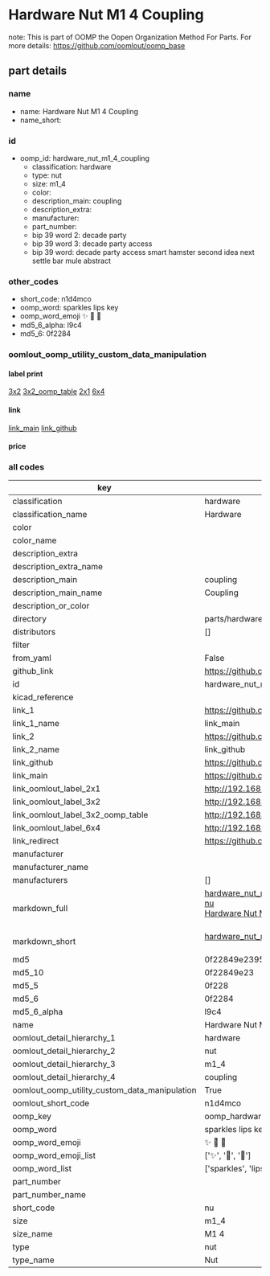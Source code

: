 # Hardware Nut M1 4 Coupling  

note: This is part of OOMP the Oopen Organization Method For Parts. For more details: https://github.com/oomlout/oomp_base

##  part details
  







### name
* name: Hardware Nut M1 4 Coupling
* name_short: 
### id
* oomp_id: hardware_nut_m1_4_coupling
  * classification: hardware
  * type: nut
  * size: m1_4
  * color: 
  * description_main: coupling
  * description_extra: 
  * manufacturer: 
  * part_number: 
  * bip 39 word 2: decade party
  * bip 39 word 3: decade party access
  * bip 39 word: decade party access smart hamster second idea next settle bar mule abstract

### other_codes
* short_code: n1d4mco
* oomp_word: sparkles lips key
* oomp_word_emoji :sparkles: :lips: :key:
* md5_6_alpha: l9c4
* md5_6: 0f2284






### oomlout_oomp_utility_custom_data_manipulation
#### label print
[3x2](http://192.168.1.245:1112/?label=oomp%20l9c4)
[3x2_oomp_table](http://192.168.1.108:1112/?label=oomp%20l9c4)
[2x1](http://192.168.1.242:1112/?label=oomp%20l9c4)
[6x4](http://192.168.1.55:1112/?label=oomp%20l9c4)    

#### link

[link_main](https://github.com/oomlout/oomlout_oomp_version_1_messy/tree/main/parts/hardware_nut_m1_4_coupling) [link_github](https://github.com/oomlout/oomlout_oomp_version_1_messy/tree/main/parts/hardware_nut_m1_4_coupling)                             

#### price







### all codes 
| key | value |  
| --- | --- |  
| classification | hardware |  
| classification_name | Hardware |  
| color |  |  
| color_name |  |  
| description_extra |  |  
| description_extra_name |  |  
| description_main | coupling |  
| description_main_name | Coupling |  
| description_or_color |   |  
| directory | parts/hardware_nut_m1_4_coupling |  
| distributors | [] |  
| filter |  |  
| from_yaml | False |  
| github_link | https://github.com/oomlout/oomlout_oomp_part_src/tree/main/parts/hardware_nut_m1_4_coupling |  
| id | hardware_nut_m1_4_coupling |  
| kicad_reference |  |  
| link_1 | https://github.com/oomlout/oomlout_oomp_version_1_messy/tree/main/parts/hardware_nut_m1_4_coupling |  
| link_1_name | link_main |  
| link_2 | https://github.com/oomlout/oomlout_oomp_version_1_messy/tree/main/parts/hardware_nut_m1_4_coupling |  
| link_2_name | link_github |  
| link_github | https://github.com/oomlout/oomlout_oomp_version_1_messy/tree/main/parts/hardware_nut_m1_4_coupling |  
| link_main | https://github.com/oomlout/oomlout_oomp_version_1_messy/tree/main/parts/hardware_nut_m1_4_coupling |  
| link_oomlout_label_2x1 | http://192.168.1.242:1112/?label=oomp%20l9c4 |  
| link_oomlout_label_3x2 | http://192.168.1.245:1112/?label=oomp%20l9c4 |  
| link_oomlout_label_3x2_oomp_table | http://192.168.1.108:1112/?label=oomp%20l9c4 |  
| link_oomlout_label_6x4 | http://192.168.1.55:1112/?label=oomp%20l9c4 |  
| link_redirect | https://github.com/oomlout/oomlout_oomp_version_1_messy/tree/main/parts/hardware_nut_m1_4_coupling |  
| manufacturer |  |  
| manufacturer_name |  |  
| manufacturers | [] |  
| markdown_full | [hardware_nut_m1_4_coupling](none)<br>[nu](none)<br>[Hardware Nut M1 4 Coupling](none)<br><br> |  
| markdown_short | [hardware_nut_m1_4_coupling](none)<br><br> |  
| md5 | 0f22849e23954e0f09b45cc802a821c4 |  
| md5_10 | 0f22849e23 |  
| md5_5 | 0f228 |  
| md5_6 | 0f2284 |  
| md5_6_alpha | l9c4 |  
| name | Hardware Nut M1 4 Coupling |  
| oomlout_detail_hierarchy_1 | hardware |  
| oomlout_detail_hierarchy_2 | nut |  
| oomlout_detail_hierarchy_3 | m1_4 |  
| oomlout_detail_hierarchy_4 | coupling |  
| oomlout_oomp_utility_custom_data_manipulation | True |  
| oomlout_short_code | n1d4mco |  
| oomp_key | oomp_hardware_nut_m1_4_coupling |  
| oomp_word | sparkles lips key |  
| oomp_word_emoji | :sparkles: :lips: :key: |  
| oomp_word_emoji_list | [':sparkles:', ':lips:', ':key:'] |  
| oomp_word_list | ['sparkles', 'lips', 'key'] |  
| part_number |  |  
| part_number_name |  |  
| short_code | nu |  
| size | m1_4 |  
| size_name | M1 4 |  
| type | nut |  
| type_name | Nut |  
